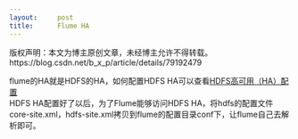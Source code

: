 ```yaml
---
layout:     post
title:      Flume HA
---
```

<div id="article_content" class="article_content clearfix csdn-tracking-statistics" data-pid="blog" data-mod="popu_307" data-dsm="post">
								<div class="article-copyright">
					版权声明：本文为博主原创文章，未经博主允许不得转载。					https://blog.csdn.net/b_x_p/article/details/79192479				</div>
								            <div id="content_views" class="markdown_views prism-atom-one-dark">
							<!-- flowchart 箭头图标 勿删 -->
							<svg xmlns="http://www.w3.org/2000/svg" style="display: none;"><path stroke-linecap="round" d="M5,0 0,2.5 5,5z" id="raphael-marker-block" style="-webkit-tap-highlight-color: rgba(0, 0, 0, 0);"></path></svg>
							<p>flume的HA就是HDFS的HA，如何配置HDFS HA可以查看<a href="http://blog.csdn.net/b_x_p/article/details/78569440" rel="nofollow">HDFS高可用（HA）配置</a> <br>
HDFS HA配置好了以后，为了Flume能够访问HDFS HA，将hdfs的配置文件core-site.xml，hdfs-site.xml拷贝到flume的配置目录conf下，让flume自己去解析即可。</p>            </div>
						<link href="https://csdnimg.cn/release/phoenix/mdeditor/markdown_views-9e5741c4b9.css" rel="stylesheet">
                </div>